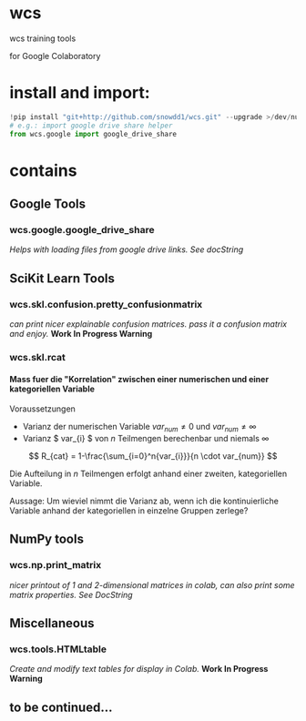 # wcs
wcs training tools

for Google Colaboratory

# install and import:
```python
!pip install "git+http://github.com/snowdd1/wcs.git" --upgrade >/dev/null
# e.g.: import google drive share helper
from wcs.google import google_drive_share
```


# contains
## Google Tools
### wcs.google.google_drive_share
*Helps with loading files from google drive links. See docString*

## SciKit Learn Tools
### wcs.skl.confusion.pretty_confusionmatrix
*can print nicer explainable confusion matrices. pass it a confusion matrix and enjoy.* **Work In Progress Warning**

### wcs.skl.rcat
#### Mass fuer die "Korrelation" zwischen einer numerischen und einer kategoriellen Variable

Voraussetzungen
* Varianz der numerischen Variable $var_{num} \neq 0$ und $var_{num} \neq \infty$
* Varianz $ var_{i} $ von $n$ Teilmengen berechenbar und niemals $\infty$

$$ R_{cat} = 1-\frac{\sum_{i=0}^n{var_{i}}}{n \cdot var_{num}}  $$

Die Aufteilung in $n$ Teilmengen erfolgt anhand einer zweiten, kategoriellen Variable.

Aussage: Um wieviel nimmt die Varianz ab, wenn ich die kontinuierliche Variable anhand der kategoriellen in einzelne Gruppen zerlege?

## NumPy tools
### wcs.np.print_matrix
*nicer printout of 1 and 2-dimensional matrices in colab, can also print some matrix properties. See DocString*

## Miscellaneous
### wcs.tools.HTMLtable
*Create and modify text tables for display in Colab.* **Work In Progress Warning**

## to be continued...
